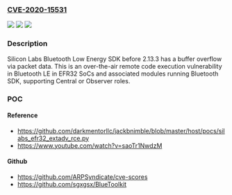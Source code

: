 ### [CVE-2020-15531](https://cve.mitre.org/cgi-bin/cvename.cgi?name=CVE-2020-15531)
![](https://img.shields.io/static/v1?label=Product&message=n%2Fa&color=blue)
![](https://img.shields.io/static/v1?label=Version&message=n%2Fa&color=blue)
![](https://img.shields.io/static/v1?label=Vulnerability&message=n%2Fa&color=brighgreen)

### Description

Silicon Labs Bluetooth Low Energy SDK before 2.13.3 has a buffer overflow via packet data. This is an over-the-air remote code execution vulnerability in Bluetooth LE in EFR32 SoCs and associated modules running Bluetooth SDK, supporting Central or Observer roles.

### POC

#### Reference
- https://github.com/darkmentorllc/jackbnimble/blob/master/host/pocs/silabs_efr32_extadv_rce.py
- https://www.youtube.com/watch?v=saoTr1NwdzM

#### Github
- https://github.com/ARPSyndicate/cve-scores
- https://github.com/sgxgsx/BlueToolkit

